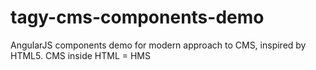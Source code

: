 tagy-cms-components-demo
========================

AngularJS components demo for modern approach to CMS, inspired by HTML5. CMS inside HTML = HMS

